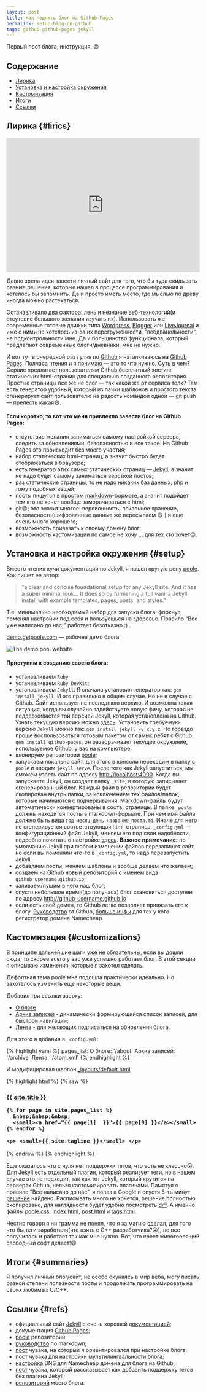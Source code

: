 ```yaml
---
layout: post
title: Как поднять блог на Github Pages
permalink: setup-blog-on-github
tags: github github-pages jekyll
---
```


Первый пост блога, инструкция. :smile:

## Содержание

- [Лирика](#lirics)
- [Установка и настройка окружения](#setup)
- [Кастомизация](#customizations)
- [Итоги](#summaries)
- [Ссылки](#refs)

## Лирика   {#lirics}

<iframe width="100%" height="350" src="https://www.youtube.com/embed/NfMVRhmdKxs" frameborder="0" allowfullscreen></iframe>

Давно зрела идея завести личный сайт для того, что бы туда скидывать разные решения, которые нашел в процессе программирования и хотелось бы запомнить. Да и просто иметь место, где мыслью по древу иногда можно растекаться.

Останавливало два фактора: лень и незнание веб-технологий(и отсутсвие большого желания изучать их). Использовать же современные готовые движки типа [Wordpress](https://wordpress.org/), [Blogger](https://www.blogger.com/) или [LiveJournal](https://www.livejournal.com) и иже с ними не хотелось из-за их перегруженности, "вебдванольности", не подконтрольности мне. Да и большинство функционала, который предлагают современные блоги/дневники, мне не нужно.

И вот тут в очередной раз гуляя по [Github](https://github.com) я наталкиваюсь на [Github Pages](https://pages.github.com). Полчаса чтения и я понимаю &mdash; это то что нужно. Суть в чем? Сервис предлагает пользователям Github бесплатный хостинг статических html-страниц для специально созданного репозитория. Простые страницы все же не блог — так какой же от сервиса толк? Там есть генератор удобный, который из пачки шаблонов и простого текста сгенерирует сайт пользователю на радость командой одной — git push — прелесть какая:smile:.

#### Если коротко, то вот что меня привлекло завести блог на Github Pages:

- отсутствие желания заниматься самому настройкой сервера, следить за обновлениями, безопасностью и все такое. На Github Pages это происходит без моего участия;
- набор статических html-страниц, а значит быстро будет отображаться в браузере;
- есть генератор этих самых статических страниц &mdash; [Jekyll](http://jekyllrb.com/), а значит не надо будет самому заниматься версткой постов;
- раз статические страницы, то не надо никаких баз данных, php и тому подобных вещей;
- посты пишутся в простом [markdown](https://en.wikipedia.org/wiki/Markdown)-формате, а значит подойдет тем кто не хочет вообще заморачиваться с html;
- git:smile:;  это значит многое: версионность, локальное хранение, безопасность(шифрованные данные же пересылаем :smile: ) и еще очень много хорошего;
- возможность привязать к своему домену блог;
- возможность кастомизации по самое не хочу ... для тех кто хочет:wink:.

## Установка и настройка окружения  {#setup}

Вместо чтения кучи документации по Jekyll, я нашел крутую репу [poole](https://github.com/poole/poole). Как пишет ее автор:

> "a clear and concise foundational setup for any Jekyll site. And it has a super minimal look... It does so by furnishing a full vanilla Jekyll install with example templates, pages, posts, and styles."

Т.е. минимально необходимый набор для запуска блога: форкнул, поменял настройки под себя и пользуешься на здоровье. Правило "Все уже написано до нас!" работает безотказно :) .

[demo.getpoole.com](http://demo.getpoole.com/) &mdash; рабочее демо блога:

![The demo pool website](https://f.cloud.github.com/assets/98681/1834359/71ae4048-73db-11e3-9a3c-df38eb170537.png)

#### Приступим к созданию своего блога:

- устанавливаем `Ruby`;
- устанавливаем `Ruby DevKit`;
- устанавливаем `Jekyll`. Я сначала установил генератор так:  `gem install jekyll`. И это правильно в общем случае. Но не в случае с Github. Сайт использует не последнюю версию. И возможна такая ситуация, когда вы случайно задействуете новую фичу, которая не поддерживается той версией Jekyll, которая установлена на Github. Узнать текущую версию можно [здесь](https://pages.github.com/versions/). Установить требуемую версию `Jekyll` можно так: `gem install jekyll -v x.y.z`.
Но гораздо проще воспользоваться готовым пакетом от самых ребят с Github: `gem install github-pages`, он разворачивает текущее окружение, используемое Github, у вас на компьютере;
- клонируем репозиторий [poole](https://github.com/poole/poole);
- запускаем локально сайт, для этого в консоли переходим в папку с `poole` и вводим `jekyll serve`. После того как Jekyll запуститься, мы сможем узреть сайт по адресу <http://localhost:4000>. Когда вы запускаете Jekyll, он создает папку `_site`, в которую записывает сгенерированный блог. Каждый файл в репозитории будет скопирован внутрь папки, за исключением тех файлов/папок, которые начинаются с подчеркивания. Markdown-файлы будут автоматически конвертированы в соотв. страницы. В папке `_posts` должны находится посты в markdown-формате. При чем имя файла должно быть [вида](http://jekyllrb.com/docs/posts/#creating-post-files) `год-месяц-день-название_поста.md`. Иначе для него не сгенерируется соответствующая html-страница. `_config.yml` &mdash; конфигурационный файл Jekyll, меняем его под свои надобности, подробно почитать о настройке [здесь](http://jekyllrb.com/docs/configuration/). **Важное примечание:** по умолчанию Jekyll при любом изменении файлов перезапишет сайт, но если вы поменяли что-то в `_config.yml`, то надо перезапустить Jekyll;
- добавляем посты, меняем шаблоны и вообще делаем что желаем;
- создаем на Github новый репозиторий с именем вида `github_username.github.io`;
- заливаем/пушим в него наш блог;
- спустя небольшое время(до получаса) блог становиться доступен по адресу <http://github_username.github.io>
- если есть свой домен, то Github легко позволяет привязать его к блогу. [Руководство](https://help.github.com/articles/setting-up-a-custom-domain-with-github-pages/) от Github, [больше инфы](http://davidensinger.com/2013/03/setting-the-dns-for-github-pages-on-namecheap/) для тех у кого регистратор домена Namecheap.

## Кастомизация     {#customizations}

В принципе дальнейшие шаги уже не обязательны, если вы дошли сюда, то скорее всего у вас уже успешно работает блог. В этой секции я описываю изменения, которые я захотел сделать.

Дефолтная тема poole мне подошла практически идеально. Но захотелось изменить еще некоторые вещи.

Добавил три ссылки вверху:

- [О блоге](/about/)
- [Архив записей](/archive/) - динамически формирующийся список записей, для быстрой навигации;
- [Лента](/atom.xml) - для желающих подписаться на обновления блога.

Для этого я добавил в `_config.yml`:

{% highlight yaml %}
pages_list:
  О блоге: '/about'
  Архив записей: '/archive'
  Лента: '/atom.xml'
{% endhighlight %}

И модифицировал шаблон [_layouts/default.html](https://github.com/alexprivalov/alexprivalov.github.io/blob/master/_layouts/default.html):

{% highlight html %}
{% raw %}
<h3 class="masthead-title">
    <a href="/" title="Home">{{ site.title }}</a>

    {% for page in site.pages_list %}
      &nbsp;&nbsp;&nbsp;
      <small><a href="{{ page[1]  }}">{{ page[0] }}</a></small>
    {% endfor %}

    <p> <small>{{ site.tagline }}</small> </p>
</h3>
{% endraw %}
{% endhighlight %}

Еще оказалось что с нуля нет поддержки тегов, что есть не классно:open_mouth:. Для Jekyll есть отдельный плагин, который реализует теги, но в нашем случае это не подходит, так как тот Jekyll, который крутится на серверах Github, нельзя кастомизировать плагинами. Памятуя о правиле "Все написано до нас", я полез в Google и спустя 5-ть минут [решение](https://cdlaap.github.io/2014/06/29/add-tags-page-to-jekyll-blog.html) найдено. Расписывать много не хочется, решение полностью скопировано, для наглядности будет удобно посмотреть [diff](https://github.com/alexprivalov/alexprivalov.github.io/commit/89dae334c91831def6577744d1cb38599e9a174b). А именно файлы [poole.css](https://github.com/alexprivalov/alexprivalov.github.io/blob/master/public/css/poole.css), [index.html](https://github.com/alexprivalov/alexprivalov.github.io/blob/master/index.html), [post.html](https://github.com/alexprivalov/alexprivalov.github.io/blob/master/_layouts/post.html) и [tags.html](https://github.com/alexprivalov/alexprivalov.github.io/blob/master/tags.html).

Честно говоря я ни грамма не понял, что я за магию сделал, для того что бы теги заработали(что взять с С++ разработчика?:stuck_out_tongue_winking_eye:), но все получилось и работает так как мне нужно. Вот, что <s>крест животворящий</s> свободный софт делает!:smile:

## Итоги    {#summaries}

Я получил личный блог/сайт, не особо окунаясь в мир веба, могу писать разной степени полезности посты и продолжать программировать на своих любимых С/С++.

## Ссылки   {#refs}

- официальный сайт [Jekyll](http://jekyllrb.com/) с очень хорошей [документацией](http://jekyllrb.com/docs/home);
- документация [Github Pages](https://pages.github.com);
- [poole](https://github.com/poole/poole) репозиторий.
- [руководство](https://guides.github.com/features/mastering-markdown/) по markdown;
- [пост](http://joshualande.com/jekyll-github-pages-poole/) чувака, на который я ориентировался при настройке блога;
- [пост](http://sylvaindurand.org/making-jekyll-multilingual/) чувака для настройки мультилингвальности блога;
- [настройка](http://davidensinger.com/2013/03/setting-the-dns-for-github-pages-on-namecheap/) DNS для Namecheap домена для  блога на Github;
- [пост](https://cdlaap.github.io/2014/06/29/add-tags-page-to-jekyll-blog.html) чувака, который рассказывает как добавить поддержку тегов без плагина Jekyll;
- [репозиторий](https://github.com/alexprivalov/alexprivalov.github.io) моего блога.
